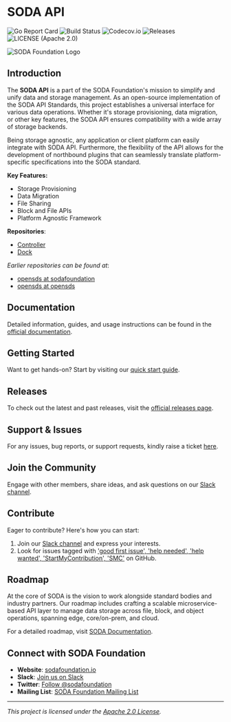 # SODA API

![Go Report Card](https://goreportcard.com/badge/github.com/sodafoundation/api?branch=master)
![Build Status](https://github.com/sodafoundation/api/actions/workflows/ci.yml/badge.svg)
![Codecov.io](https://codecov.io/github/sodafoundation/api/coverage.svg?branch=master)
![Releases](https://img.shields.io/github/release/sodafoundation/api/all.svg?style=flat-square)
![LICENSE (Apache 2.0)](https://img.shields.io/github/license/sodafoundation/api.svg?style=flat-square)

![SODA Foundation Logo](https://sodafoundation.io/wp-content/uploads/2020/01/SODA_logo_outline_color_800x800.png)

## Introduction

The **SODA API** is a part of the SODA Foundation's mission to simplify and unify data and storage management. As an open-source implementation of the SODA API Standards, this project establishes a universal interface for various data operations. Whether it's storage provisioning, data migration, or other key features, the SODA API ensures compatibility with a wide array of storage backends.

Being storage agnostic, any application or client platform can easily integrate with SODA API. Furthermore, the flexibility of the API allows for the development of northbound plugins that can seamlessly translate platform-specific specifications into the SODA standard.

**Key Features:**
- Storage Provisioning
- Data Migration
- File Sharing
- Block and File APIs
- Platform Agnostic Framework

**Repositories**:
- [Controller](https://github.com/sodafoundation/controller)
- [Dock](https://github.com/sodafoundation/dock)

*Earlier repositories can be found at*:
- [opensds at sodafoundation](https://github.com/sodafoundation/opensds)
- [opensds at opensds](https://github.com/opensds/opensds)

## Documentation

Detailed information, guides, and usage instructions can be found in the [official documentation](https://docs.sodafoundation.io/).

## Getting Started

Want to get hands-on? Start by visiting our [quick start guide](https://docs.sodafoundation.io/).

## Releases

To check out the latest and past releases, visit the [official releases page](https://github.com/sodafoundation/api/releases).

## Support & Issues

For any issues, bug reports, or support requests, kindly raise a ticket [here](https://github.com/sodafoundation/api/issues).

## Join the Community

Engage with other members, share ideas, and ask questions on our [Slack channel](https://sodafoundation.io/slack/).

## Contribute

Eager to contribute? Here's how you can start:
1. Join our [Slack channel](https://sodafoundation.io/slack/) and express your interests.
2. Look for issues tagged with ['good first issue', 'help needed', 'help wanted', 'StartMyContribution', 'SMC'](https://github.com/sodafoundation/api/issues) on GitHub.

## Roadmap

At the core of SODA is the vision to work alongside standard bodies and industry partners. Our roadmap includes crafting a scalable microservice-based API layer to manage data storage across file, block, and object operations, spanning edge, core/on-prem, and cloud.

For a detailed roadmap, visit [SODA Documentation](https://docs.sodafoundation.io/).

## Connect with SODA Foundation

- **Website**: [sodafoundation.io](https://sodafoundation.io/)
- **Slack**: [Join us on Slack](https://sodafoundation.io/slack/)
- **Twitter**: [Follow @sodafoundation](https://twitter.com/sodafoundation)
- **Mailing List**: [SODA Foundation Mailing List](https://lists.sodafoundation.io/)

---

*This project is licensed under the [Apache 2.0 License](https://github.com/sodafoundation/api/blob/master/LICENSE).*